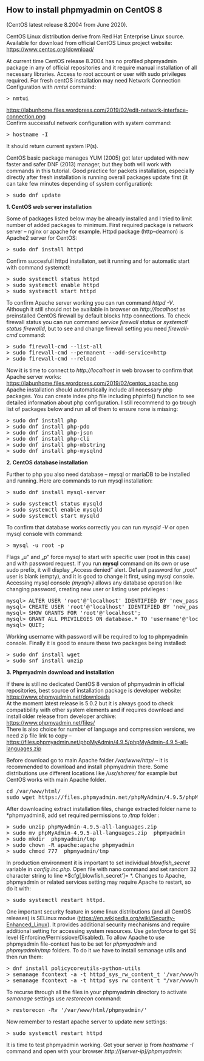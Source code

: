 ## How to install phpmyadmin on CentOS 8
(CentOS latest release 8.2004 from June 2020).

CentOS Linux distribution derive from Red Hat Enterprise Linux source.  
Available for download from official CentOS Linux project website: https://www.centos.org/download/

At current time CentOS release 8.2004 has no profiled phpmyadmin package in any of official repositories and it require manual installation of all necessary libraries. Access to root account or user with sudo privileges required. For fresh centOS installation may need Network Connection Configuration with *nmtui* command:  
<pre>
> nmtui
</pre>
https://labunhome.files.wordpress.com/2019/02/edit-network-interface-connection.png  
Confirm successful network configuration with system command:  
<pre>
> hostname -I
</pre>
It should return current system IP(s).

CentOS basic package manages YUM (2005) got later updated with new faster and safer DNF (2013) manager, but they both will work with commands in this tutorial. Good practice for packets installation, especially directly after fresh installation is running overall packages update first (it can take few minutes depending of system configuration):  
<pre>
> sudo dnf update
</pre>


**1. CentOS web server installation**

Some of packages listed below may be already installed and I tried to limit number of added packages to minimum. First required package is network server – nginx or apache for example. Httpd package (http–deamon) is Apache2 server for CentOS:

<pre>
> sudo dnf install httpd
</pre>

Confirm succesfull httpd installaton, set it running and for automatic start with command systemctl:

<pre>
> sudo systemctl status httpd
> sudo systemctl enable httpd
> sudo systemctl start httpd
</pre>

To confirm Apache server working you can run command *httpd -V*. Although it still should not be available in browser on *http://localhost*  as preinstalled CentOS firewall by default blocks http connections. To check firewall status you can run command *service firewall status* or *systemctl status firewalld*, but to see and change firewall setting you need *firewall-cmd* command:

<pre>
> sudo firewall-cmd --list-all  
> sudo firewall-cmd --permanent --add-service=http  
> sudo firewall-cmd --reload
</pre>
  
Now it is time to connect to *http://localhost* in web browser to confirm that Apache server works:  
https://labunhome.files.wordpress.com/2019/02/centos_apache.png  
Apache installation should automatically include all necessary php packages. You can create index.php file including phpinfo() function to see detailed information about php configuration. I still recommend to go trough list of packages below and run all of them to ensure none is missing:

<pre>
> sudo dnf install php  
> sudo dnf install php-pdo  
> sudo dnf install php-json  
> sudo dnf install php-cli  
> sudo dnf install php-mbstring  
> sudo dnf install php-mysqlnd
</pre>


**2. CentOS database installation**

Further to php you also need database – mysql or mariaDB to be installed and running. Here are commands to run mysql installation:

<pre>
> sudo dnf install mysql-server
</pre>

<pre>
> sudo systemctl status mysqld
> sudo systemctl enable mysqld
> sudo systemctl start mysqld
</pre>

To confirm that database works correctly you can run *mysqld -V* or open mysql console with command:

<pre>
> mysql -u root -p
</pre>

Flags „u” and „p” force mysql to start with specific user (root in this case) and with password request. If you run **mysql** command on its own or use sudo prefix, it will display „Access denied” alert. Default password for „root”  user is blank (empty), and it is good to change it first, using mysql console. Accessing mysql console *(mysql>)* allows any database operation like changing password, creating new user or listing user privileges :

<pre>
mysql> ALTER USER 'root'@'localhost' IDENTIFIED BY 'new_password_here';
mysql> CREATE USER 'root'@'localhost' IDENTIFIED BY 'new_password_here';
mysql> SHOW GRANTS FOR 'root'@'localhost';
mysql> GRANT ALL PRIVILEGES ON database.* TO 'username'@'localhost';
mysql> QUIT;
</pre>

Working username with password will be required to log to phpmyadmin console. Finally it is good to ensure these two packages being installed:

<pre>
> sudo dnf install wget
> sudo snf install unzip
</pre>


**3. Phpmyadmin download and installation**

If there is still no dedicated CentOS 8 version of phpmyadmin in official repositories, best source of installation package is developer website:   https://www.phpmyadmin.net/downloads  
At the moment latest release is 5.0.2 but it is always good to check compatibility with other system elements and if requires download and install older release from developer archive:  
https://www.phpmyadmin.net/files/  
There is also choice for number of language and compression versions, we need zip file link to copy – https://files.phpmyadmin.net/phpMyAdmin/4.9.5/phpMyAdmin-4.9.5-all-languages.zip  

Before download go to main Apache folder */var/www/http/* – it is recommended to download and install phpmyadmin there. Some distributions use different locations like */usr/shares/* for example but CentOS works with main Apache folder.  

<pre>
cd /var/www/html/
sudo wget https://files.phpmyadmin.net/phpMyAdmin/4.9.5/phpMyAdmin-4.9.5-all-languages.zip
</pre>

After downloading extract installation files, change extracted folder name to *phpmyadmin8, add set required permissions to */tmp* folder :  

<pre>
> sudo unzip phpMyAdmin-4.9.5-all-languages.zip
> sudo mv phpMyAdmin-4.9.5-all-languages.zip  phpmyadmin
> sudo mkdir  phpmyadmin/tmp
> sudo chown -R apache:apache phpmyadmin
> sudo chmod 777  phpmyadmin/tmp
</pre>

In production environment it is important to set individual *blowfish_secret* variable in *config.inc.php*. Open file with nano command and set random 32 character string to line *$cfg[‚blowfish_secret’]= *.
Changes to Apache, phpmyadmin or related services setting may require Apache to restart, so do it with:  

<pre>
> sudo systemctl restart httpd.  
</pre>

One important security feature in some linux distributions (and all CentOS releases) is SELinux modue (https://en.wikipedia.org/wiki/Security-Enhanced_Linux). It provides additional security mechanisms and require additional setting for accessing system resources. Use *getenforce* to get SE level (Enforcine/Permissiove/Disabled). To allow Apache to use phpmyadmin file-context has to be set for *phpmyadmin* and *phpmyadmin/tmp* folders. To do it we have to install semanage utils and then run them:  

<pre>
> dnf install policycoreutils-python-utils
> semanage fcontext -a -t httpd_sys_rw_content_t '/var/www/html/phpmyadmin/'
> semanage fcontext -a -t httpd_sys_rw_content_t "/var/www/html/phpmyadmin/tmp(/.*)?"
</pre>

To recurse through all the files in your phpmyadmin directory to activate *semanage* settings use *restorecon* command:  

<pre>
> restorecon -Rv '/var/www/html/phpmyadmin/'
</pre>

Now remember to restart apache server to update new settings:  

<pre>
> sudo systemctl restart httpd
</pre>

It is time to test phpmyadmin working. Get your server ip from *hostname -I* command and open with your browser *http://[server-ip]/phpmyadmin*:
